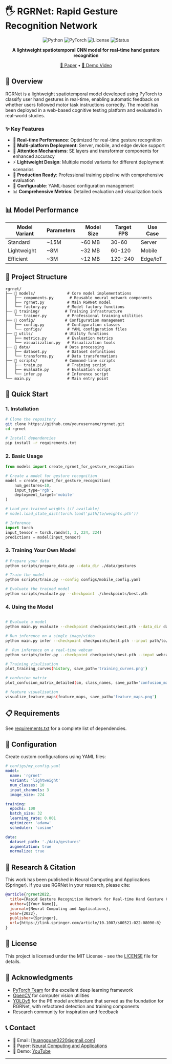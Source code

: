 # 🖐️ RGRNet: Rapid Gesture Recognition Network

<div align="center">

![Python](https://img.shields.io/badge/Python-3.8+-blue.svg)
![PyTorch](https://img.shields.io/badge/PyTorch-1.12+-red.svg)
![License](https://img.shields.io/badge/License-MIT-green.svg)
![Status](https://img.shields.io/badge/Status-Production%20Ready-brightgreen.svg)

**A lightweight spatiotemporal CNN model for real-time hand gesture recognition**

[📄 Paper](https://link.springer.com/article/10.1007/s00521-022-08090-8) • [🎥 Demo Video](https://www.youtube.com/watch?v=mNivI2rsuzU) 

</div>

## 🌟 Overview

RGRNet is a lightweight spatiotemporal model developed using PyTorch to classify user hand gestures in real-time, enabling automatic feedback on whether users followed motor task instructions correctly. The model has been deployed in a web-based cognitive testing platform and evaluated in real-world studies.

### ✨ Key Features

- 🚀 **Real-time Performance**: Optimized for real-time gesture recognition
- 📱 **Multi-platform Deployment**: Server, mobile, and edge device support  
- 🧠 **Attention Mechanisms**: SE layers and transformer components for enhanced accuracy
- ⚡ **Lightweight Design**: Multiple model variants for different deployment scenarios
- 🎯 **Production Ready**: Professional training pipeline with comprehensive evaluation
- 🔧 **Configurable**: YAML-based configuration management
- 📊 **Comprehensive Metrics**: Detailed evaluation and visualization tools

## 📊 Model Performance

| Model Variant | Parameters | Model Size | Target FPS | Use Case |
|---------------|------------|------------|------------|----------|
| Standard      | ~15M       | ~60 MB     | 30-60      | Server   |
| Lightweight   | ~8M        | ~32 MB     | 60-120     | Mobile   |
| Efficient     | ~3M        | ~12 MB     | 120-240    | Edge/IoT |

## 📁 Project Structure

```
rgrnet/
├── 📁 models/              # Core model implementations
│   ├── components.py       # Reusable neural network components
│   ├── rgrnet.py          # Main RGRNet model
│   └── factory.py         # Model factory functions
├── 📁 training/           # Training infrastructure
│   └── trainer.py         # Professional training utilities
├── 📁 config/             # Configuration management
│   ├── config.py          # Configuration classes
│   └── configs/           # YAML configuration files
├── 📁 utils/              # Utility functions
│   ├── metrics.py         # Evaluation metrics
│   └── visualization.py   # Visualization tools
├── 📁 data/               # Data processing
│   ├── dataset.py         # Dataset definitions
│   └── transforms.py      # Data transformations
├── 📁 scripts/            # Command-line scripts
│   ├── train.py           # Training script
│   ├── evaluate.py        # Evaluation script
│   └── infer.py           # Inference script
└── main.py                # Main entry point
```

## 🚀 Quick Start

### 1. Installation

```bash
# Clone the repository
git clone https://github.com/yourusername/rgrnet.git
cd rgrnet

# Install dependencies
pip install -r requirements.txt

```

### 2. Basic Usage

```python
from models import create_rgrnet_for_gesture_recognition

# Create a model for gesture recognition
model = create_rgrnet_for_gesture_recognition(
    num_gestures=10,
    input_type='rgb',
    deployment_target='mobile'
)

# Load pre-trained weights (if available)
# model.load_state_dict(torch.load('path/to/weights.pth'))

# Inference
import torch
input_tensor = torch.randn(1, 3, 224, 224)
predictions = model(input_tensor)
```

### 3. Training Your Own Model

```bash
# Prepare your data
python scripts/prepare_data.py --data_dir ./data/gestures

# Train the model
python scripts/train.py --config configs/mobile_config.yaml

# Evaluate the trained model
python scripts/evaluate.py --checkpoint ./checkpoints/best.pth
```

### 4. Using the Model

```bash

# Evaluate a model
python main.py evaluate --checkpoint checkpoints/best.pth --data_dir data/test

# Run inference on a single image/video
python main.py infer --checkpoint checkpoints/best.pth --input path/to/image.jpg

#  Run inference on a real-time webcam
python scripts/infer.py --checkpoint checkpoints/best.pth --input webcam --realtime

# Training visulisation
plot_training_curves(history, save_path='training_curves.png')

# confusion matrix
plot_confusion_matrix_detailed(cm, class_names, save_path='confusion_matrix.png')

# feature visualisation
visualize_feature_maps(feature_maps, save_path='feature_maps.png')
```

## 📋 Requirements

See [requirements.txt](requirements.txt) for a complete list of dependencies.


## 📖 Configuration

Create custom configurations using YAML files:

```yaml
# configs/my_config.yaml
model:
  name: 'rgrnet'
  variant: 'lightweight'
  num_classes: 10
  input_channels: 3
  image_size: 224

training:
  epochs: 100
  batch_size: 32
  learning_rate: 0.001
  optimizer: 'adamw'
  scheduler: 'cosine'

data:
  dataset_path: './data/gestures'
  augmentation: true
  normalize: true
```

## 🔬 Research & Citation

This work has been published in Neural Computing and Applications (Springer). If you use RGRNet in your research, please cite:

```bibtex
@article{rgrnet2022,
  title={Rapid Gesture Recognition Network for Real-time Hand Gesture Classification},
  author={[Your Name]},
  journal={Neural Computing and Applications},
  year={2022},
  publisher={Springer},
  url={https://link.springer.com/article/10.1007/s00521-022-08090-8}
}
```

## 📄 License

This project is licensed under the MIT License - see the [LICENSE](LICENSE) file for details.

## 🙏 Acknowledgments

- [PyTorch Team](https://pytorch.org/) for the excellent deep learning framework
- [OpenCV](https://opencv.org/) for computer vision utilities
- [YOLOv5](https://github.com/ultralytics/yolov5) for the P6 model architecture that served as the foundation for RGRNet, with refactored detection and training components
- Research community for inspiration and feedback

## 📞 Contact

- 📧 Email: [huangguan0220@gmail.com]
- 📝 Paper: [Neural Computing and Applications](https://link.springer.com/article/10.1007/s00521-022-08090-8)
- 🎥 Demo: [YouTube](https://www.youtube.com/watch?v=mNivI2rsuzU)

---

